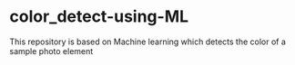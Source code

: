 # color_detect-using-ML
This repository is based on Machine learning which detects the color of a sample photo element
